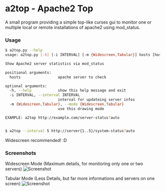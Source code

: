 # a2top - Apache2 Top

A small program providing a simple top-like curses gui to monitor one or multiple local or remote installations of 
apache2 using mod_status.

### Usage
``` bash
$ a2top.py --help
usage: a2top.py [-h] [-i INTERVAL] [-m {Widescreen,Tabular}] hosts [hosts ...]

Show Apache2 server statistics via mod_status

positional arguments:
  hosts                 apache server to check

optional arguments:
  -h, --help            show this help message and exit
  -i INTERVAL, --interval INTERVAL
                        interval for updateing server infos
  -m {Widescreen,Tabular}, --mode {Widescreen,Tabular}
                        use this drawing mode

EXAMPLE: a2top http://example.com/server-status?auto


$ a2top --interval 5 http://server{1..5}/system-status?auto
```

Widescreen recommended! :D

### Screenshots

Widescreen Mode (Maximum details, for monitoring only one or two servers)
![Screenshot](https://raw.github.com/Crapworks/a2top/master/screenshots/mode1.png)

Tabular Mode (Less Details, but far more informations and servers on one screen)
![Screenshot](https://raw.github.com/Crapworks/a2top/master/screenshots/mode2.png)

